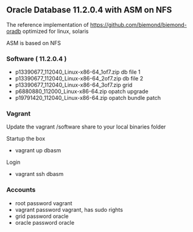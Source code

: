 ## Oracle Database 11.2.0.4 with ASM on NFS

The reference implementation of https://github.com/biemond/biemond-oradb
optimized for linux, solaris

ASM is based on NFS

### Software ( 11.2.0.4 )
- p13390677_112040_Linux-x86-64_1of7.zip db file 1
- p13390677_112040_Linux-x86-64_2of7.zip db file 2
- p13390677_112040_Linux-x86-64_3of7.zip grid
- p6880880_112000_Linux-x86-64.zip opatch upgrade
- p19791420_112040_Linux-x86-64.zip opatch bundle patch

### Vagrant
Update the vagrant /software share to your local binaries folder

Startup the box
- vagrant up dbasm

Login
- vagrant ssh dbasm

### Accounts
- root password vagrant
- vagrant password vagrant, has sudo rights
- grid password oracle
- oracle password oracle

